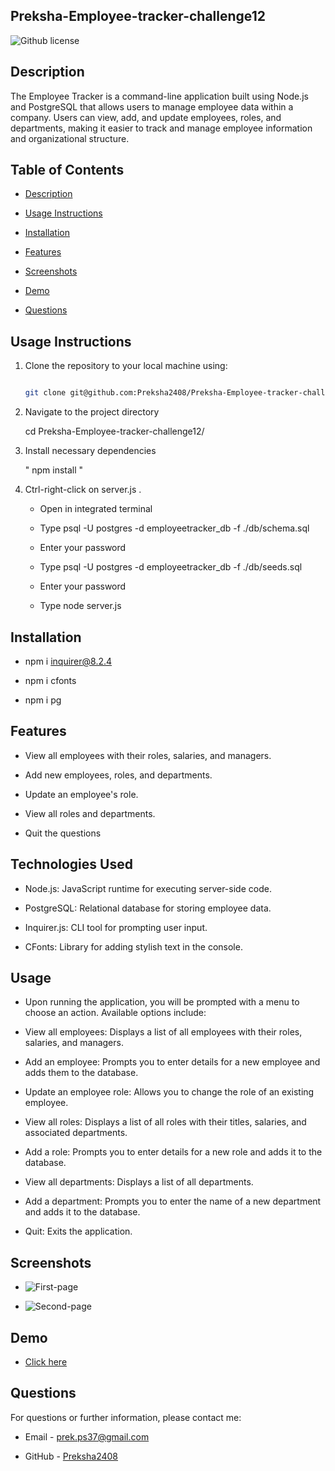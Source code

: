 ## Preksha-Employee-tracker-challenge12

![Github license](https://img.shields.io/badge/license-MIT-blue.svg)

## Description

The Employee Tracker is a command-line application built using Node.js and PostgreSQL that allows users to manage employee data within a company. Users can view, add, and update employees, roles, and departments, making it easier to track and manage employee information and organizational structure.

## Table of Contents

* [Description](#description)

* [Usage Instructions](#usage-instructions)

* [Installation](#installation)

* [Features](#features)

* [Screenshots](#screenshots)

* [Demo](#Demo)

* [Questions](#questions)


## Usage Instructions 

1. Clone the repository to your local machine using:
   ```bash

   git clone git@github.com:Preksha2408/Preksha-Employee-tracker-challenge12.git

2. Navigate to the project directory  

   cd Preksha-Employee-tracker-challenge12/

3. Install necessary dependencies 

   " npm install "

4. Ctrl-right-click on server.js . 

    * Open in integrated terminal

    * Type  psql -U postgres -d employeetracker_db -f ./db/schema.sql

    * Enter your password 

    * Type psql -U postgres -d employeetracker_db -f ./db/seeds.sql

    * Enter your password 

    * Type node server.js 


## Installation 

* npm i inquirer@8.2.4

* npm i cfonts

* npm i pg


## Features

* View all employees with their roles, salaries, and managers.

* Add new employees, roles, and departments.

* Update an employee's role.

* View all roles and departments.

* Quit the questions 

## Technologies Used

* Node.js: JavaScript runtime for executing server-side code.

* PostgreSQL: Relational database for storing employee data.

* Inquirer.js: CLI tool for prompting user input.

* CFonts: Library for adding stylish text in the console.


## Usage

* Upon running the application, you will be prompted with a menu to choose an action. Available options include:

* View all employees: Displays a list of all employees with their roles, salaries, and managers.

* Add an employee: Prompts you to enter details for a new employee and adds them to the database.

* Update an employee role: Allows you to change the role of an existing employee.

* View all roles: Displays a list of all roles with their titles, salaries, and associated departments.

* Add a role: Prompts you to enter details for a new role and adds it to the database.

* View all departments: Displays a list of all departments.

* Add a department: Prompts you to enter the name of a new department and adds it to the database.

* Quit: Exits the application.


## Screenshots 

* ![First-page](./assets/images/Cfontspage.png)

* ![Second-page](./assets/images/Tables.png)



## Demo 

* [Click here](./assets/images/Employee-trackerchallenge12.gif)


## Questions 

For questions or further information, please contact me:

* Email - [prek.ps37@gmail.com](prek.ps37@gmail.com)

* GitHub - [Preksha2408](https://github.com/Preksha2408/Preksha-Employee-tracker-challenge12.git)
